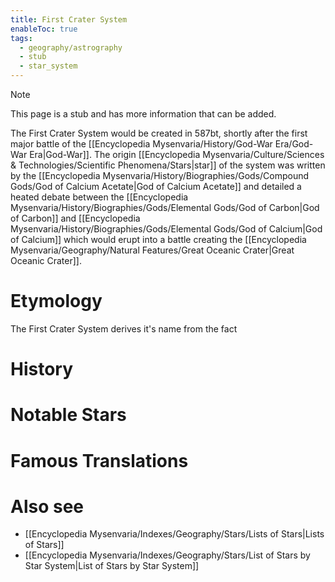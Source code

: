 ```yaml
---
title: First Crater System
enableToc: true
tags:
  - geography/astrography
  - stub
  - star_system
---
```


> [!note]
> This page is a stub and has more information that can be added.

The First Crater System would be created in 587bt, shortly after the first major battle of the [[Encyclopedia Mysenvaria/History/God-War Era/God-War Era|God-War]]. The origin [[Encyclopedia Mysenvaria/Culture/Sciences & Technologies/Scientific Phenomena/Stars|star]] of the system was written by the [[Encyclopedia Mysenvaria/History/Biographies/Gods/Compound Gods/God of Calcium Acetate|God of Calcium Acetate]] and detailed a heated debate between the [[Encyclopedia Mysenvaria/History/Biographies/Gods/Elemental Gods/God of Carbon|God of Carbon]] and [[Encyclopedia Mysenvaria/History/Biographies/Gods/Elemental Gods/God of Calcium|God of Calcium]] which would erupt into a battle creating the [[Encyclopedia Mysenvaria/Geography/Natural Features/Great Oceanic Crater|Great Oceanic Crater]].
# Etymology

The First Crater System derives it's name from the fact
# History

# Notable Stars

# Famous Translations

# Also see
- [[Encyclopedia Mysenvaria/Indexes/Geography/Stars/Lists of Stars|Lists of Stars]]
- [[Encyclopedia Mysenvaria/Indexes/Geography/Stars/List of Stars by Star System|List of Stars by Star System]]
